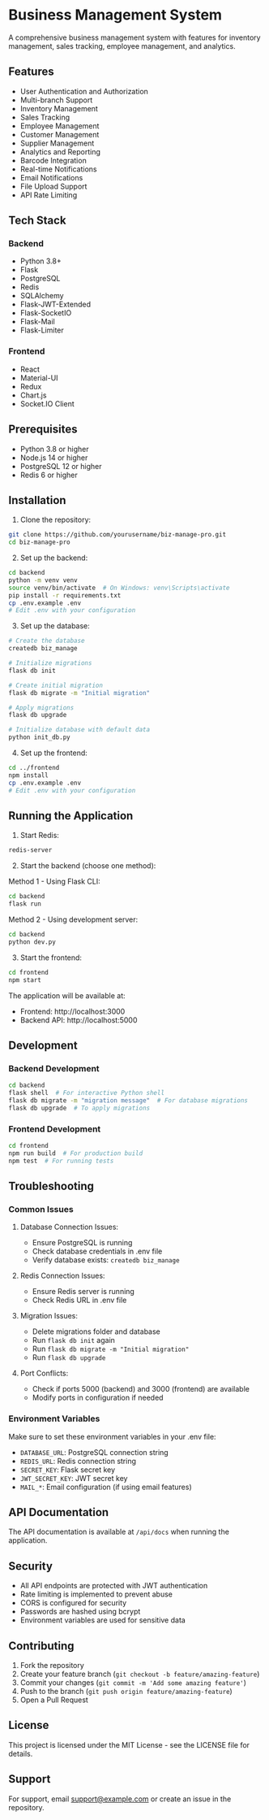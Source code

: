 # Business Management System

A comprehensive business management system with features for inventory management, sales tracking, employee management, and analytics.

## Features

- User Authentication and Authorization
- Multi-branch Support
- Inventory Management
- Sales Tracking
- Employee Management
- Customer Management
- Supplier Management
- Analytics and Reporting
- Barcode Integration
- Real-time Notifications
- Email Notifications
- File Upload Support
- API Rate Limiting

## Tech Stack

### Backend
- Python 3.8+
- Flask
- PostgreSQL
- Redis
- SQLAlchemy
- Flask-JWT-Extended
- Flask-SocketIO
- Flask-Mail
- Flask-Limiter

### Frontend
- React
- Material-UI
- Redux
- Chart.js
- Socket.IO Client

## Prerequisites

- Python 3.8 or higher
- Node.js 14 or higher
- PostgreSQL 12 or higher
- Redis 6 or higher

## Installation

1. Clone the repository:
```bash
git clone https://github.com/yourusername/biz-manage-pro.git
cd biz-manage-pro
```

2. Set up the backend:
```bash
cd backend
python -m venv venv
source venv/bin/activate  # On Windows: venv\Scripts\activate
pip install -r requirements.txt
cp .env.example .env
# Edit .env with your configuration
```

3. Set up the database:
```bash
# Create the database
createdb biz_manage

# Initialize migrations
flask db init

# Create initial migration
flask db migrate -m "Initial migration"

# Apply migrations
flask db upgrade

# Initialize database with default data
python init_db.py
```

4. Set up the frontend:
```bash
cd ../frontend
npm install
cp .env.example .env
# Edit .env with your configuration
```

## Running the Application

1. Start Redis:
```bash
redis-server
```

2. Start the backend (choose one method):

Method 1 - Using Flask CLI:
```bash
cd backend
flask run
```

Method 2 - Using development server:
```bash
cd backend
python dev.py
```

3. Start the frontend:
```bash
cd frontend
npm start
```

The application will be available at:
- Frontend: http://localhost:3000
- Backend API: http://localhost:5000

## Development

### Backend Development
```bash
cd backend
flask shell  # For interactive Python shell
flask db migrate -m "migration message"  # For database migrations
flask db upgrade  # To apply migrations
```

### Frontend Development
```bash
cd frontend
npm run build  # For production build
npm test  # For running tests
```

## Troubleshooting

### Common Issues

1. Database Connection Issues:
   - Ensure PostgreSQL is running
   - Check database credentials in .env file
   - Verify database exists: `createdb biz_manage`

2. Redis Connection Issues:
   - Ensure Redis server is running
   - Check Redis URL in .env file

3. Migration Issues:
   - Delete migrations folder and database
   - Run `flask db init` again
   - Run `flask db migrate -m "Initial migration"`
   - Run `flask db upgrade`

4. Port Conflicts:
   - Check if ports 5000 (backend) and 3000 (frontend) are available
   - Modify ports in configuration if needed

### Environment Variables

Make sure to set these environment variables in your .env file:
- `DATABASE_URL`: PostgreSQL connection string
- `REDIS_URL`: Redis connection string
- `SECRET_KEY`: Flask secret key
- `JWT_SECRET_KEY`: JWT secret key
- `MAIL_*`: Email configuration (if using email features)

## API Documentation

The API documentation is available at `/api/docs` when running the application.

## Security

- All API endpoints are protected with JWT authentication
- Rate limiting is implemented to prevent abuse
- CORS is configured for security
- Passwords are hashed using bcrypt
- Environment variables are used for sensitive data

## Contributing

1. Fork the repository
2. Create your feature branch (`git checkout -b feature/amazing-feature`)
3. Commit your changes (`git commit -m 'Add some amazing feature'`)
4. Push to the branch (`git push origin feature/amazing-feature`)
5. Open a Pull Request

## License

This project is licensed under the MIT License - see the LICENSE file for details.

## Support

For support, email support@example.com or create an issue in the repository.